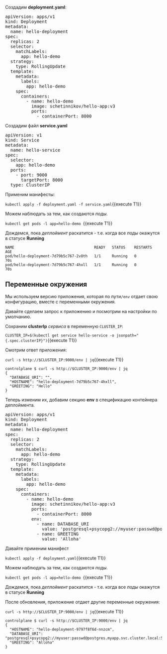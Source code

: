 Создадим **deployment.yaml**: 

<pre class="file" data-filename="./deployment.yaml" data-target="replace">
apiVersion: apps/v1
kind: Deployment
metadata:
  name: hello-deployment
spec:
  replicas: 2
  selector:
    matchLabels:
      app: hello-demo
  strategy:
    type: RollingUpdate
  template:
    metadata:
      labels:
        app: hello-demo
    spec:
      containers:
        - name: hello-demo
          image: schetinnikov/hello-app:v3
          ports:
            - containerPort: 8000
</pre>

Создадим файл **service.yaml**

<pre class="file" data-filename="./service.yaml" data-target="replace">
apiVersion: v1
kind: Service
metadata:
  name: hello-service
spec:
  selector:
    app: hello-demo
  ports:
    - port: 9000
      targetPort: 8000
  type: ClusterIP
</pre>

Применим манифесты:

`kubectl apply -f deployment.yaml -f service.yaml`{{execute T1}}

Можем наблюдать за тем, как создаются *поды*. 

`kubectl get pods -l app=hello-demo `{{execute T1}}

Дождемся, пока *деплоймент* раскатится - т.е. когда все *поды* окажутся в статусе **Running**

```
NAME                                    READY   STATUS    RESTARTS   AGE
pod/hello-deployment-7d79b5c767-2v8th   1/1     Running   0          70s
pod/hello-deployment-7d79b5c767-4hxll   1/1     Running   0          70s
```

## Переменные окружения

Мы используем версию приложения, которая по пути`/env` отдает свою конфигурацию, вместе с переменными окружения.

Давайте сделаем запрос к приложению и посмотрим на настройки по умолчанию. 

Сохраним **clusterIp** *сервиса* в переменную `CLUSTER_IP`:

`CLUSTER_IP=$(kubectl get service hello-service -o jsonpath="{.spec.clusterIP}")`{{execute T1}}

Смотрим ответ приложения:

`curl -s http://$CLUSTER_IP:9000/env | jq`{{execute T1}}

```
controlplane $ curl -s http://$CLUSTER_IP:9000/env | jq
{
  "DATABASE_URI": "",
  "HOSTNAME": "hello-deployment-7d79b5c767-4hxll",
  "GREETING": "Hello"
}
```

Теперь изменим их, добавим секцию **env**  в спецификацию контейнера деплоймента. 

<pre class="file" data-filename="./deployment.yaml" data-target="replace">
apiVersion: apps/v1
kind: Deployment
metadata:
  name: hello-deployment
spec:
  replicas: 2
  selector:
    matchLabels:
      app: hello-demo
  strategy:
    type: RollingUpdate
  template:
    metadata:
      labels:
        app: hello-demo
    spec:
      containers:
        - name: hello-demo
          image: schetinnikov/hello-app:v3
          ports:
            - containerPort: 8000
          env:
            - name: DATABASE_URI
              value: 'postgresql+psycopg2://myuser:passwd@postgres.myapp.svc.cluster.local:5432/myapp'
            - name: GREETING
              value: 'Alloha'
</pre>


Давайте применим манифест

`kubectl apply -f deployment.yaml`{{execute T1}}

Можем наблюдать за тем, как создаются *поды*. 

`kubectl get pods -l app=hello-demo `{{execute T1}}

Дождемся, пока *деплоймент* раскатится - т.е. когда все *поды* окажутся в статусе **Running**

После обновления, приложение отдает другие переменные окружения: 

`curl -s http://$CLUSTER_IP:9000/env | jq`{{execute T1}}

```
controlplane $ curl -s http://$CLUSTER_IP:9000/env | jq
{
  "HOSTNAME": "hello-deployment-9797f8f6d-nnzcm",
  "DATABASE_URI": "postgresql+psycopg2://myuser:passwd@postgres.myapp.svc.cluster.local:5432/myapp",
  "GREETING": "Alloha"
}
```